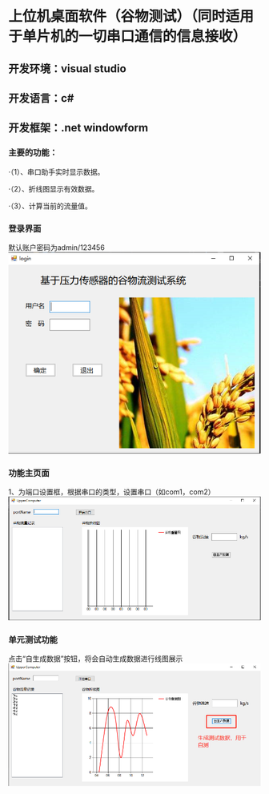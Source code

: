# 上位机桌面软件（谷物测试）（同时适用于单片机的一切串口通信的信息接收）
## 开发环境：visual studio
## 开发语言：c#
## 开发框架：.net windowform

### 主要的功能：

·（1）、串口助手实时显示数据。

·（2）、折线图显示有效数据。

·（3）、计算当前的流量值。

### 登录界面
默认账户密码为admin/123456<br/>
![iamges](https://github.com/haiqiangchen/images/blob/master/cereals/20200623171605.png)

### 功能主页面
1、为端口设置框，根据串口的类型，设置串口（如com1，com2）<br/>
![iamges](https://github.com/haiqiangchen/images/blob/master/cereals/20200623171707.png)

### 单元测试功能
点击“自生成数据”按钮，将会自动生成数据进行线图展示<br/>
![iamges](https://github.com/haiqiangchen/images/blob/master/cereals/20200623171856.png)
